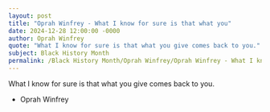 ```yaml
---
layout: post
title: "Oprah Winfrey - What I know for sure is that what you"
date: 2024-12-28 12:00:00 -0000
author: Oprah Winfrey
quote: "What I know for sure is that what you give comes back to you."
subject: Black History Month
permalink: /Black History Month/Oprah Winfrey/Oprah Winfrey - What I know for sure is that what you
---
```


What I know for sure is that what you give comes back to you.

- Oprah Winfrey
